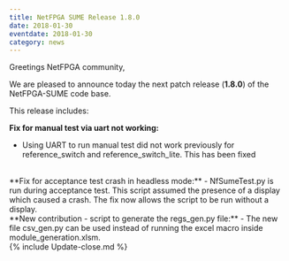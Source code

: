 ```yaml
---
title: NetFPGA SUME Release 1.8.0
date: 2018-01-30
eventdate: 2018-01-30
category: news
---
```


Greetings NetFPGA community,

We are pleased to announce today the next patch release (**1.8.0**) of the NetFPGA-SUME code base.

This release includes:

**Fix for manual test via uart not working:**
- Using UART to run manual test did not work previously for reference_switch and reference_switch_lite. This has been fixed

<br>
**Fix for acceptance test crash in headless mode:**
- NfSumeTest.py is run during acceptance test. This script assumed the presence of a display which caused a crash. The fix now allows the script to be run without a display.

<br>
**New contribution - script to generate the regs_gen.py file:**
- The new file csv_gen.py can be used instead of running the excel macro inside module_generation.xlsm.

<br>
{% include Update-close.md %}

